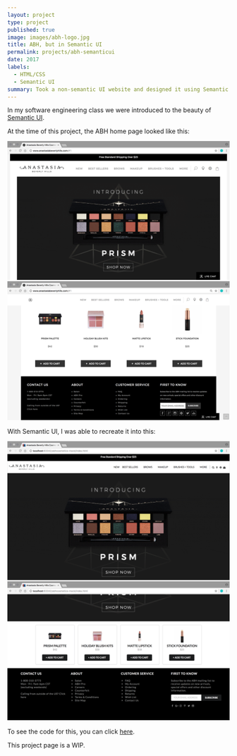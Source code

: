 ```yaml
---
layout: project
type: project
published: true
image: images/abh-logo.jpg
title: ABH, but in Semantic UI
permalink: projects/abh-semanticui
date: 2017
labels:
  - HTML/CSS
  - Semantic UI
summary: Took a non-semantic UI website and designed it using Semantic UI elements.
---
```

In my software engineering class we were introduced to the beauty of [Semantic UI](https://semantic-ui.com/). 

At the time of this project, the ABH home page looked like this:
<center>
<div class="ui images"><img src="../images/abh-1.png" width="600px"></div>
<div class="ui images"><img src="../images/abh-2.png" width="600px"></div>
</center>

With Semantic UI, I was able to recreate it into this:
<center>
<div class="ui images"><img src="../images/abh-mock1.png" width="600px"></div>
<div class="ui images"><img src="../images/abh-mock2.png" width="600px"></div>
</center>

To see the code for this, you can click [here](https://github.com/aprilbala/abhcosmetics-mock).



This project page is a WIP.

